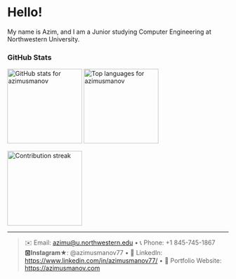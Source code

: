 <h1 align="left">Hello!</h1>

My name is Azim, and I am a Junior studying Computer Engineering at Northwestern University.

### GitHub Stats
<p align="left">
  <!-- Overall stats -->
  <img
    height="170"
    src="https://github-readme-stats.vercel.app/api?username=azimusmanov&show_icons=true&hide_title=true&theme=tokyonight&rank_icon=percentile&border_radius=12"
    alt="GitHub stats for azimusmanov"
  />
  <!-- Top languages -->
  <img
    height="170"
    src="https://github-readme-stats.vercel.app/api/top-langs/?username=azimusmanov&layout=compact&langs_count=8&theme=tokyonight&border_radius=12"
    alt="Top languages for azimusmanov"
  />
</p>

<!-- Optional: streak card (remove if you want just two cards like the screenshot) -->
<p align="left">
  <img
    height="170"
    src="https://streak-stats.demolab.com?user=azimusmanov&theme=tokyonight&border_radius=12"
    alt="Contribution streak"
  />
</p>

---
<!--
#### Projects & Interests
- Parallel Uploads – multi-platform short-video uploader.
- Magic Mirror – dashboard with widgets (weather, calendar, transit).
- Law Firm Website – React + Tailwind build.
-->

> ✉️ Email: azimu@u.northwestern.edu • 📞 Phone: +1 845-745-1867  
> 🅾𝐈𝐧𝐬𝐭𝐚𝐠𝐫𝐚𝐦★: @azimusmanov77 • 💼 LinkedIn: https://www.linkedin.com/in/azimusmanov77/ • 🔗 Portfolio Website: https://azimusmanov.com

<!---
AzAzGod/AzAzGod is a ✨ special ✨ repository because its `README.md` (this file) appears on your GitHub profile.
You can click the Preview link to take a look at your changes.
--->
